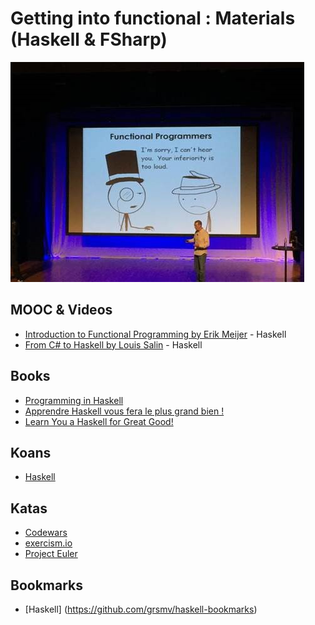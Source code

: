 # Getting into functional : Materials (Haskell & FSharp)

![Functional programmers](/img/func-programmer.jpg?raw=true "Functional programmers")

## MOOC & Videos

* [Introduction to Functional Programming by Erik Meijer](https://www.edx.org/course/introduction-functional-programming-delftx-fp101x#.VOHNW_mG_Cc) - Haskell
* [From C# to Haskell by Louis Salin](http://www.ndcvideos.com/#/app/video/2971) - Haskell

## Books

* [Programming in Haskell](http://www.amazon.fr/Programming-Haskell-Graham-Hutton/dp/0521692695)
* [Apprendre Haskell vous fera le plus grand bien !](http://lyah.haskell.fr/)
* [Learn You a Haskell for Great Good!](https://github.com/pvorb/learn-you-a-haskell)

## Koans

* [Haskell](https://github.com/HaskVan/HaskellKoans)

## Katas

* [Codewars](http://codewars.com)
* [exercism.io](exercism.io) 
* [Project Euler](https://projecteuler.net/) 

## Bookmarks

* [Haskell] (https://github.com/grsmv/haskell-bookmarks)
